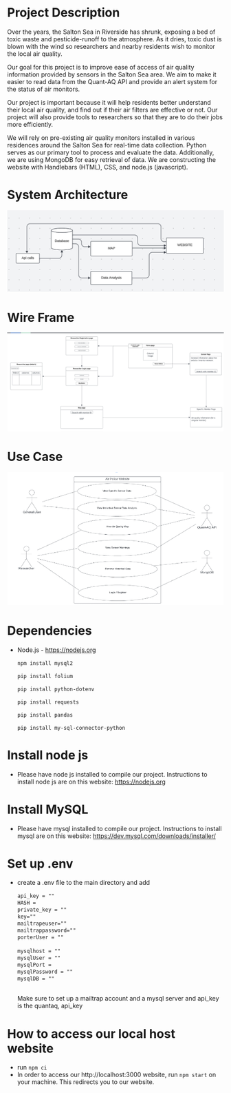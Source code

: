 # Project Description
  Over the years, the Salton Sea in Riverside has shrunk, exposing a bed of toxic waste and pesticide-runoff to the atmosphere. As it dries, toxic dust is blown with the wind so researchers and nearby residents wish to monitor the local air quality. 

  Our goal for this project is to improve ease of access of air quality information provided by sensors in the Salton Sea area. We aim to make it easier to read data from the Quant-AQ API and provide an alert system for the status of air monitors.

  Our project is important because it will help residents better understand their local air quality, and find out if their air filters are effective or not. Our project will also provide tools to researchers so that they are to do their jobs more efficiently.
 
  We will rely on pre-existing air quality monitors installed in various residences around the Salton Sea for real-time data collection. Python serves as our primary tool to process and evaluate the data. Additionally, we are using MongoDB for easy retrieval of data.
  We are constructing the website with Handlebars (HTML), CSS, and node.js (javascript).
# System Architecture
!["system architecture"](./readme_img/systemarchitecture.png)
# Wire Frame
!["wire frame"](./readme_img/wireframe.png)
# Use Case
!["use case"](./readme_img/usecase.png)

# Dependencies
* Node.js - https://nodejs.org
  ```
  npm install mysql2
  ```
  ```
  pip install folium
  ```
  ```
  pip install python-dotenv
  ```
  ```
  pip install requests
  ```
  ```
  pip install pandas
  ```
  ```
  pip install my-sql-connector-python
  ```
  
# Install node js
* Please have node js installed to compile our project. Instructions to install node js are on this website: https://nodejs.org

# Install MySQL
* Please have mysql installed to compile our project. Instructions to install mysql are on this website: https://dev.mysql.com/downloads/installer/

# Set up .env
* create a .env file to the main directory and add
  ```
  api_key = ""
  HASH = 
  private_key = ""
  key=""
  mailtrapeuser=""
  mailtrappassword=""
  porterUser = ""

  mysqlhost = ""
  mysqlUser = ""
  mysqlPort = 
  mysqlPassword = ""
  mysqlDB = ""
    
  ```
  Make sure to set up a mailtrap account and a mysql server
  and api_key is the quantaq, api_key
  
# How to access our local host website
* run ```npm ci```
* In order to access our http://localhost:3000 website, run
  ```npm start```
  on your machine. This redirects you to our website.


